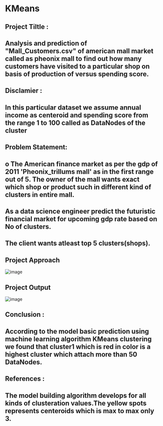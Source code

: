 # KMeans

## **Project Tiltle** :
## Analysis and prediction of **"Mall_Customers.csv"** of american mall market called as pheonix mall to find out how many customers have visited to a particular shop on basis of production of   versus spending score.

## **Disclamier** : 
## In this particular dataset we assume annual income as centeroid and spending score from the range 1 to 100 called as DataNodes of the cluster

## **Problem Statement**:
##  o The American finance market as per the gdp of 2011 **'Pheonix_trillums mall'** as in the first range out of 5. The owner of the mall wants exact which shop or product such in different kind of clusters in entire mall.
## As a data science engineer predict the futuristic financial market for upcoming gdp rate based on No of clusters.
## The client wants atleast top 5 clusters(shops).

## Project Approach
![image](https://github.com/Whidevil/KMeans/assets/89446089/63fc64e0-1687-4eb0-b296-cf44860f2416)

## Project Output
![image](https://github.com/Whidevil/KMeans/assets/89446089/84a20cfa-c5ee-47d3-92d0-8c8fbd937988)

## **Conclusion :**
## According to the model basic prediction using machine learning algorithm KMeans clustering we found that cluster1 which is red in color is a highest cluster which attach more than 50 DataNodes.

## **References :**
## The model building algorithm develops for all kinds of clusteration values.The yellow spots represents centeroids which is max to max only 3.

